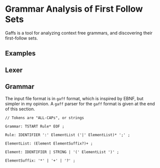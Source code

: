  
# Grammar Analysis of First Follow Sets

Gaffs is a tool for analyzing context free grammars, and discovering their
first-follow sets.

## Examples

## Lexer


## Grammar

The input file format is in `gaff` format, which is inspired by EBNF, but simpler in my opinion. A `gaff` parser for the `gaff` format is given at the end of this section.

```
// Tokens are "ALL-CAPs", or strings

Grammar: TSTART Rule* EOF ;

Rule: IDENTIFIER ':' ElementList ('|' ElementList)* ';' ;

ElementList: (Element ElementSuffix?)+ ;

Element: IDENTIFIER | STRING | '(' ElementList ')' ;

ElementSuffix: '*' | '+' | '?' ;
```

